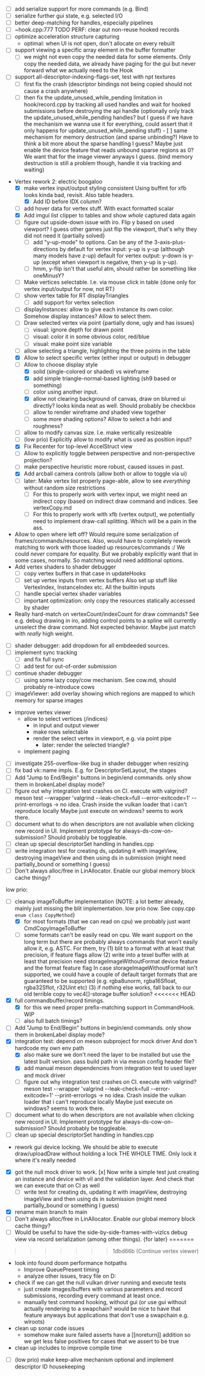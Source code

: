- [ ] add serialize support for more commands (e.g. Bind)
- [ ] serialize further gui state, e.g. selected I/O
- [ ] better deep-matching for handles, especially pipelines
- [ ] ~hook.cpp:777 TODO PERF: clear out non-reuse hooked records
- [ ] optimize acceleration structure capturing
	- optimal: when UI is not open, don't allocate on every rebuilt
- [ ] support viewing a specific array element in the buffer formatter
	- [ ] we might not even copy the needed data for some elements.
	      Only copy the needed data, we already have paging for the gui
		  but never forward what we actually need to the Hook
- [ ] support all-descriptor-indexing-flags-set, test with npt textures
	- [ ] first fix the crash (descriptor bindings not being copied should
	      not cause a crash anywhere)
	- [ ] then fix the update_unused_while_pending limitation in hook/record.cpp
		  by tracking all used handles and wait for hooked submissions before
		  destroying the api handle (optionally only track the
		  update_unused_while_pending handles? but I guess if we have the mechanism
		  we wanna use it for everything, could assert that it only happens
		  for update_unused_while_pending stuff)
			- [ ] same mechanism for memory destruction (and sparse unbinding?)
			      Have to think a bit more about the sparse handling I guess?
				  Maybe just enable the device feature that reads unbound sparse
				  regions as 0? We want that for the image viewer anyways I guess.
				  (bind memory destruction is still a problem though, handle
				  it via tracking and waiting)
- Vertex rework 2: electric boogaloo
	- [x] make vertex input/output styling consistent
	      Using buffmt for xfb looks kinda bad, revisit. Also table headers.
		- [x] Add ID before IDX column?
	- [ ] add hover data for vertex stuff. With exact formatted scalar
	- [x] Add imgui list clipper to tables and show *whole* captured data again
	- [ ] figure out upside-down issue with iro. Flip y based on used viewport?
	      I guess other games just flip the viewport, that's why they did not need it
		  {partially solved}
		- [ ] add "y-up-mode" to options. Can be any of the 3-axis-plus-directions
			  by default for vertex input: y-up is y-up (although many models have z-up)
			  default for vertex output: y-down is y-up (except when viewport is negative,
			  then y-up is y-up).
		- [ ] hmm, y-flip isn't that useful atm, should rather be something
		      like oneMinusY?
	- [ ] Make vertices selectable. I.e. via mouse click in table
	      {done only for vertex input/output for now, not RT}
	- [ ] show vertex table for RT displayTriangles
		- [ ] add support for vertex selection
	- [ ] displayInstances: allow to give each instance its own color.
	      Somehow display instances? Allow to select them.
	- [ ] Draw selected vertex via point {partially done, ugly and has issues}
		- [ ] visual: ignore depth for drawn point
		- [ ] visual: color it in some obvious color, red/blue
		- [ ] visual: make point size variable
	- [ ] allow selecting a triangle, highlighting the three points in the table
	- [x] Allow to select specific vertex (either input or output) in debugger
	- [ ] Allow to choose display style
		- [x] solid (single-colored or shaded) vs wireframe
		- [x] add simple triangle-normal-based lighting (sh9 based or something)
		- [ ] color using another input.
		- [x] allow not clearing background of canvas, draw on blurred ui directly?
		      looks kinda neat as well. Should probably be checkbox
		- [ ] allow to render wireframe *and* shaded view together
		- [ ] some more shading options? Allow to select a hdri and roughness?
	- [ ] allow to modify canvas size. I.e. make vertically resizeable
	- [ ] (low prio) Explicitly allow to modify what is used as position input?
	- [x] Fix Recenter for top-level AccelStruct view
	- [ ] Allow to explicitly toggle between perspective and non-perspective projection?
	- [ ] make perspective heuristic more robust, caused issues in past.
	- [x] Add arcball camera controls (allow both or allow to toggle via ui)
	- [ ] later: Make vertex list properly page-able, allow to see *everything*
	      without random size restrictions
	    - [ ] For this to properly work with vertex input, we might need an indirect
		  	  copy (based on indirect draw command and indices.
			  See vertexCopy.md
		- [ ] For this to properly work with xfb (vertex output), we potentially
		      need to implement draw-call splitting. Which will be a pain in the ass.
- Allow to open where left off?
  Would require some serialization of frames/commands/resources.
  Also, would have to completely rework matching to work with those loaded up
  resources/commands :/ We could *never* compare for equality.
  But we probably explicitly want that in some cases, normally. So matching
  would need additional options.
- Add vertex shaders to shader debugger
	- [ ] copy vertex buffers in that case in updateHooks
	- [ ] set up vertex inputs from vertex buffers
	      Also set up stuff like VertexIndex, InstanceIndex etc.
		  All the builtin inputs
	- [ ] handle special vertex shader variables
	- [ ] important optimization: only copy the resources statically accessed by shader
- Really hard-match on vertexCount/indexCount for draw commands?
  See e.g. debug drawing in iro, adding control points to a spline will
  currently unselect the draw command. Not expected behavior.
  Maybe just match with *really* high weight.
- [ ] shader debugger: add dropdown for all embdeeded sources.
- [ ] implement sync tracking
	- [ ] and fix full sync
	- [ ] add test for out-of-order submission
- [ ] continue shader debugger
	- [ ] using some lazy copy/cow mechanism.
	      See cow.md, should probably re-introduce cows
- [ ] imageViewer: add overlay showing which regions are mapped
      to which memory for sparse images
- improve vertex viewer
	- allow to select vertices (/indices)
		- in input and output viewer
		- make rows selectable
		- render the select vertex in viewport, e.g. via point pipe
			- later: render the selected triangle?
	- implement paging
- [ ] investigate 255-overflow-like bug in shader debugger when
      resizing
- [ ] fix bad vk::name impls. E.g. for DescriptorSetLayout, the stages
- [ ] Add "Jump to End/Begin" buttons in begin/end commands.
      only show them in brokenLabel display mode?
- [ ] figure out why integration test crashes on CI.
	  execute with valgrind?
	  meson test --wrapper 'valgrind --leak-check=full --error-exitcode=1' --print-errorlogs
	  -> no idea. Crash inside the vulkan loader that i can't reproduce locally
	  Maybe just execute on windows? seems to work there.
- [ ] document what to do when descriptors are not available when
      clicking new record in UI. Implement prototype for
	  always-ds-cow-on-submission? Should probably be toggleable.
- [ ] clean up special descriptorSet handling in handles.cpp
- [ ] write integration test for creating ds, updating it with imageView, destroying
  imageView and then using ds in submission (might need partially_bound
  or something I guess)
- [ ] Don't always alloc/free in LinAllocator.
      Enable our global memory block cache thingy?

low prio:
- [ ] cleanup imageToBuffer implementation
      {NOTE: a lot better already, mainly just missing the blit implementation.
	   low prio now. See copy.cpp `enum class CopyMethod`}
	- [x] for most formats (that we can read on cpu) we probably just
	      want CmdCopyImageToBuffer
	- [ ] some formats can't be easily read on cpu. We want support on the
	      long term but there are probably always commands that won't
		  easily allow it, e.g. ASTC. For them, try
		  (1) blit to a format with at least that precision, if feature flags allow
		  (2) write into a texel buffer with at least that precision
		      need storageImageWithoutFormat device feature and the format
			  feature flag
			  In case storageImageWithoutFormat isn't supported, we
			  could have a couple of default target formats that are
			  guaranteed to be supported
			  (e.g. rgba8unorm, rgba16Sfloat, rgba32Sflot, r32Uint etc)
		  (3) if nothing else works, fall back to our old terrible
		       copy to vec4[]-storage buffer solution?
<<<<<<< HEAD
- [x] full commandbuffer/record timings.
	- [x] for this we need proper prefix-matching support in CommandHook. WIP
	- [ ] also full batch timings?
- [ ] Add "Jump to End/Begin" buttons in begin/end commands.
      only show them in brokenLabel display mode?
- [x] integration test: depend on meson subproject for mock driver
      And don't hardcode my own env path
	- [x] also make sure we don't need the layer to be installed
	      but use the latest built version.
		  pass build path in via meson config header file?
	- [x] add manual meson dependencies from integration test to used layer
	      and mock driver
	- [ ] figure out why integration test crashes on CI.
	      execute with valgrind?
		  meson test --wrapper 'valgrind --leak-check=full --error-exitcode=1' --print-errorlogs
		  -> no idea. Crash inside the vulkan loader that i can't reproduce locally
		  Maybe just execute on windows? seems to work there.
- [ ] document what to do when descriptors are not available when
      clicking new record in UI. Implement prototype for
	  always-ds-cow-on-submission? Should probably be toggleable.
- [ ] clean up special descriptorSet handling in handles.cpp
- rework gui device locking. We should be able to execute draw/uploadDraw
  without holding a lock THE WHOLE TIME. Only lock it where it's really
  needed
- [x] got the null mock driver to work.
  [x] Now write a simple test just creating an instance and device with
  vil and the validation layer. And check that we can execute that on
  CI as well
	- [ ] write test for creating ds, updating it with imageView, destroying
	  imageView and then using ds in submission (might need partially_bound
	  or something I guess)
- [x] rename main branch to main
- [ ] Don't always alloc/free in LinAllocator.
      Enable our global memory block cache thingy?
- [ ] Would be useful to have the side-by-side-frames-with-vizlcs
	  debug view via record serialization (among other things).
	  {for later}
=======
>>>>>>> 1dbd66b (Continue vertex viewer)

- look into found doom performance hotpaths
	- Improve QueuePresent timing
	- analyze other issues, tracy file on D:
- check if we can get the null vulkan driver running and execute tests
	- just create images/buffers with various parameters and record submissions,
	  recording every command at least once.
	- manually test command hooking, without gui (or use gui without actually
	  rendering to a swapchain? would be nice to have that feature anyways
	  but applications that don't use a swapchain e.g. wlroots)
- clean up sonar code issues
	- somehow make sure failed asserts have a [[noreturn]] addition so
	  we get less false positives for cases that we assert to be true
- clean up includes to improve compile time
- [ ] (low prio) make keep-alive mechanism optional and implement descriptor ID housekeeping
